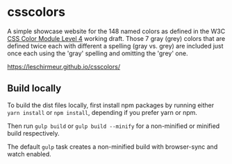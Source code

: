 # csscolors

A simple showcase website for the 148 named colors as defined in the W3C <a href="https://www.w3.org/TR/css-color-4/#named-colors">CSS Color Module Level 4</a> working draft. Those 7 gray (grey) colors that are defined twice each with different a spelling (gray vs. grey) are included just once each using the 'gray' spelling and omitting the 'grey' one.

https://leschirmeur.github.io/csscolors/

## Build locally

To build the dist files locally, first install npm packages by running either `yarn install` or `npm install`, depending if you prefer yarn or npm.
 
Then run `gulp build` or `gulp build --minify` for a non-minified or minified build respectively.
 
The default `gulp` task creates a non-minified build with browser-sync and watch enabled. 
